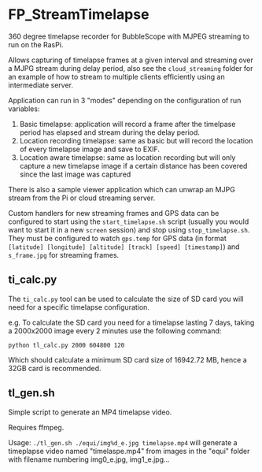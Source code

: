 FP_StreamTimelapse
==================

360 degree timelapse recorder for BubbleScope with MJPEG streaming to run on the RasPi.

Allows capturing of timelapse frames at a given interval and streaming over a MJPG stream during delay period, also see the ```cloud_streaming``` folder for an example of how to stream to multiple clients efficiently using an intermediate server.

Application can run in 3 "modes" depending on the configuration of run variables:

1.	Basic timelapse: application will record a frame after the timelpase period has elapsed and stream during the delay period.
2.	Location recording timelapse: same as basic but will record the location of every timelapse image and save to EXIF.
3.	Location aware timelapse: same as location recording but will only capture a new timelapse image if a certain distance has been covered since the last image was captured

There is also a sample viewer application which can unwrap an MJPG stream from the Pi or cloud streaming server.

Custom handlers for new streaming frames and GPS data can be configured to start using the ```start_timelapse.sh``` script (usually you would want to start it in a new ```screen``` session) and stop using ```stop_timelapse.sh```. They must be configured to watch ```gps.temp``` for GPS data (in format ```[latitude] [longitude] [altitude] [track] [speed] [timestamp]```) and ```s_frame.jpg``` for streaming frames.

ti_calc.py
----------

The ```ti_calc.py``` tool can be used to calculate the size of SD card you will need for a specific timelapse configuration.

e.g. To calculate the SD card you need for a timelapse lasting 7 days, taking a 2000x2000 image every 2 minutes use the following command:

```python tl_calc.py 2000 604800 120```

Which should calculate a minimum SD card size of 16942.72 MB, hence a 32GB card is recommended.

tl_gen.sh
---------

Simple script to generate an MP4 timelapse video.

Requires ffmpeg.

Usage: ```./tl_gen.sh ./equi/img%d_e.jpg timelapse.mp4``` will generate a timeplapse video named "timelaspe.mp4" from images in the "equi" folder with filename numbering img0_e.jpg, img1_e.jpg...